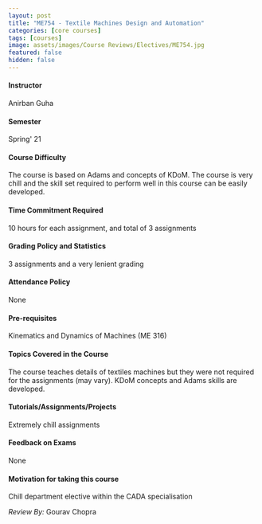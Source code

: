 ```yaml
---
layout: post
title: "ME754 - Textile Machines Design and Automation"
categories: [core courses]
tags: [courses]
image: assets/images/Course Reviews/Electives/ME754.jpg
featured: false
hidden: false
---
```


#### Instructor
Anirban Guha

#### Semester
Spring' 21

#### Course Difficulty
The course is based on Adams and concepts of KDoM. The course is very chill and the skill set required to perform well in this course can be easily developed.

#### Time Commitment Required
10 hours for each assignment, and total of 3 assignments

#### Grading Policy and Statistics
3 assignments and a very lenient grading

#### Attendance Policy
None

#### Pre-requisites
Kinematics and Dynamics of Machines (ME 316)

#### Topics Covered in the Course
The course teaches details of textiles machines but they were not required for the assignments (may vary). KDoM concepts and Adams skills are developed. 

#### Tutorials/Assignments/Projects
Extremely chill assignments

#### Feedback on Exams
None

#### Motivation for taking this course
Chill department elective within the CADA specialisation

*Review By:* Gourav Chopra